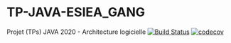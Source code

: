 # TP-JAVA-ESIEA_GANG
Projet (TPs) JAVA 2020 - Architecture logicielle
[![Build Status](https://travis-ci.com/LouisR-P/TP-JAVA-ESIEA_GANG.svg?branch=master)](https://travis-ci.com/LouisR-P/TP-JAVA-ESIEA_GANG)
[![codecov](https://codecov.io/gh/LouisR-P/TP-JAVA-ESIEA_GANG/branch/master/graph/badge.svg)](https://codecov.io/gh/LouisR-P/TP-JAVA-ESIEA_GANG)
